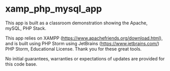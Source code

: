 # xamp_php_mysql_app
This app is built as a classroom demonstration showing the Apache, mySQL, PHP Stack.

This app relies on XAMPP (https://www.apachefriends.org/download.html), and is built using PHP Storm
using JetBrains (https://www.jetbrains.com/) PHP Storm, Educational License. Thank you for these great tools. 

No initial guarantees, warranties or expectations of updates are provided for this code base. 
